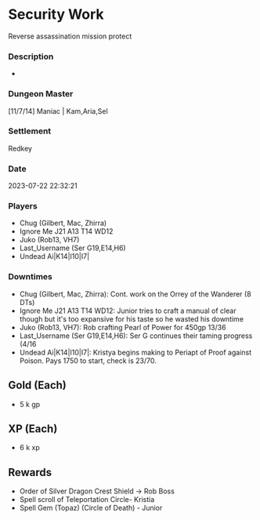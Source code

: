 # Security Work
Reverse assassination mission protect
### Description
-
### Dungeon Master
[11/7/14] Maniac | Kam,Aria,Sel
### Settlement
Redkey
### Date
2023-07-22 22:32:21
### Players
* Chug (Gilbert, Mac, Zhirra)
* Ignore Me J21 A13 T14 WD12
* Juko (Rob13, VH7)
* Last_Username (Ser G19,E14,H6)
* Undead Ai|K14|I10|I7|
### Downtimes
* Chug (Gilbert, Mac, Zhirra): Cont. work on the Orrey of the Wanderer (8 DTs)
* Ignore Me J21 A13 T14 WD12: Junior tries to craft a manual of clear though but it's too expansive for his taste so he wasted his downtime
* Juko (Rob13, VH7): Rob crafting Pearl of Power for 450gp 13/36
* Last_Username (Ser G19,E14,H6): Ser G continues their taming progress (4/16
* Undead Ai|K14|I10|I7|: Kristya begins making to  Periapt of Proof against Poison. Pays 1750 to start, check is 23/70.
## Gold (Each)
* 5 k gp
## XP (Each)
* 6 k xp
## Rewards
* Order of Silver Dragon Crest Shield -> Rob Boss
* Spell scroll of Teleportation Circle- Kristia
* Spell Gem (Topaz) (Circle of Death) - Junior